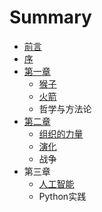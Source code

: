 # Summary

* [前言](README.md)
* [序](序.md)
* [第一章](第一章.md)
    * [猴子](猴子.md)
    * [火箭](火箭.md)
    * 哲学与方法论
* [第二章](第二章.md)
    * [组织的力量](组织的力量.md)
    * [演化](演化的力量.md)
    * 战争
* 第三章
    * [人工智能](人工智能.md)
    * Python实践

